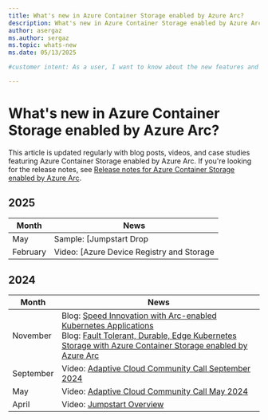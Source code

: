 ```yaml
---
title: What's new in Azure Container Storage enabled by Azure Arc?
description: What's new in Azure Container Storage enabled by Azure Arc?
author: asergaz
ms.author: sergaz
ms.topic: whats-new
ms.date: 05/13/2025

#customer intent: As a user, I want to know about the new features and updates in Azure Container Storage enabled by Azure Arc.

---
```


# What's new in Azure Container Storage enabled by Azure Arc?

This article is updated regularly with blog posts, videos, and case studies featuring Azure Container Storage enabled by Azure Arc. If you're looking for the release notes, see [Release notes for Azure Container Storage enabled by Azure Arc](release-notes.md).

## 2025

|Month  | News  |
|---------|---------|
|May     | Sample: [Jumpstart Drop | Azure Container Storage enabled by Azure Arc: Cloud Ingest Edge Volume on a Single Node Ubuntu K3s Cluster with an SFTP Front End](https://jumpstart.azure.com/azure_jumpstart_drops?drop=Azure%20Container%20Storage%20enabled%20by%20Azure%20Arc%20SFTP&fs=true)       |
|February     |  Video: [Azure Device Registry and Storage | But can it HA?](https://www.youtube.com/watch?app=desktop&v=NceN83tjaL4&ab_channel=ArcJumpstart)       |


## 2024

|Month  | News  |
|---------|---------|
|November     |  Blog: [Speed Innovation with Arc-enabled Kubernetes Applications](https://techcommunity.microsoft.com/blog/azurearcblog/speed-innovation-with-arc-enabled-kubernetes-applications/4298658) </br>  Blog: [Fault Tolerant, Durable, Edge Kubernetes Storage with Azure Container Storage enabled by Azure Arc](https://techcommunity.microsoft.com/blog/azurearcblog/fault-tolerant-durable-edge-kubernetes-storage-with-azure-container-storage-enab/4293133)    |
|September     |   Video: [Adaptive Cloud Community Call September 2024](https://www.youtube.com/watch?app=desktop&v=o9nzzy3UXIY&t=486s&ab_channel=ArcJumpstart)      |
|May     |   Video: [Adaptive Cloud Community Call May 2024](https://www.youtube.com/watch?app=desktop&v=Ib82hw8-CUE&t=746s&ab_channel=ArcJumpstart)      |
|April     |  Video: [Jumpstart Overview](https://www.youtube.com/watch?app=desktop&v=Qnh2UH1g6Q4&t=542s&ab_channel=ArcJumpstart)       |
